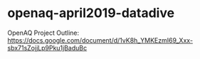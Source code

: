 # openaq-april2019-datadive

OpenAQ Project Outline: https://docs.google.com/document/d/1vK8h_YMKEzmI69_Xxx-sbx71sZojjLp9Pku1jBaduBc
